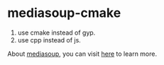 # mediasoup-cmake


1. use cmake instead of gyp.
2. use cpp instead of js.

About [mediasoup](https://github.com/versatica/mediasoup), you can visit [here](https://github.com/versatica/mediasoup) to learn more.

